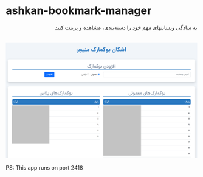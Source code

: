 # ashkan-bookmark-manager
<div dir="rtl">
به سادگی وبسایتهای مهم خود را دسته‌بندی، مشاهده و پرینت کنید
</div>
<br>

![1](/bookmarks.png)

PS: This app runs on port 2418
